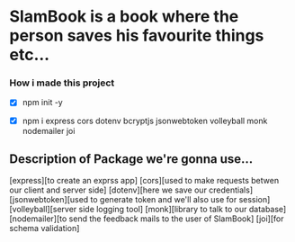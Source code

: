 # SlamBook is a book where the person saves his favourite things etc...

### How i made this project
* [x] npm init -y
* [x] npm i express cors dotenv bcryptjs jsonwebtoken volleyball monk nodemailer joi


## Description of Package we're gonna use...
[express][to create an exprss app]
[cors][used to make requests betwen our client and server side]
[dotenv][here we save our credentials]
[jsonwebtoken][used to generate token and we'll also use for session]
[volleyball][server side logging tool]
[monk][library to talk to our database]
[nodemailer][to send the feedback mails to the user of SlamBook]
[joi][for schema validation]